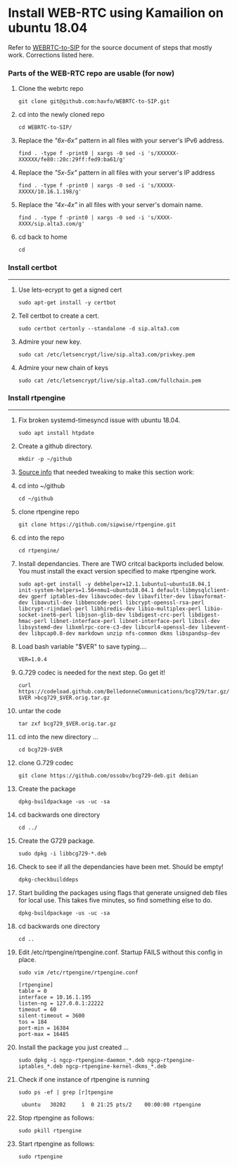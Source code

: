 # Install WEB-RTC using Kamailion on ubuntu 18.04

Refer to [WEBRTC-to-SIP](https://github.com/havfo/WEBRTC-to-SIP/blob/master/README.md) for the source document of steps that mostly work. Corrections listed here.


### Parts of the WEB-RTC repo are usable (for now)

1. Clone the webrtc repo

    `git clone git@github.com:havfo/WEBRTC-to-SIP.git`

0. cd into the newly cloned repo

    `cd WEBRTC-to-SIP/`

0. Replace the *"6x-6x"* pattern in all files with your server's IPv6 address.

    `find . -type f -print0 | xargs -0 sed -i 's/XXXXXX-XXXXXX/fe80::20c:29ff:fed9:ba61/g'`

0. Replace the *"5x-5x"* pattern in all files with your server's IP address

    `find . -type f -print0 | xargs -0 sed -i 's/XXXXX-XXXXX/10.16.1.198/g'`

0. Replace the *"4x-4x"* in all files with your server's domain name.

    `find . -type f -print0 | xargs -0 sed -i 's/XXXX-XXXX/sip.alta3.com/g'`

0. cd back to home

    `cd`

### Install certbot
------
1. Use lets-ecrypt to get a signed cert

    `sudo apt-get install -y certbot`

0. Tell certbot to create a cert.

    `sudo certbot certonly --standalone -d sip.alta3.com`

0. Admire your new key.

    `sudo cat /etc/letsencrypt/live/sip.alta3.com/privkey.pem`

0. Admire your new chain of keys

    `sudo cat /etc/letsencrypt/live/sip.alta3.com/fullchain.pem`



### Install rtpengine
-----
1. Fix broken systemd-timesyncd issue with ubuntu 18.04.

    `sudo apt install htpdate`

0. Create a github directory.

    `mkdir -p ~/github`
    
0. [Source info](https://nickvsnetworking.com/rtpengine-installation-configuration/) that needed tweaking to make this section work: 

0. cd into ~/github

    `cd ~/github`

0. clone rtpengine repo

    `git clone https://github.com/sipwise/rtpengine.git`

0. cd into the repo

    `cd rtpengine/`

0. Install dependancies. There are TWO critcal backports included below. You must install the exact version specified to make rtpengine work.

    `sudo apt-get install -y debhelper=12.1.1ubuntu1~ubuntu18.04.1  init-system-helpers=1.56+nmu1~ubuntu18.04.1 default-libmysqlclient-dev gperf iptables-dev libavcodec-dev libavfilter-dev libavformat-dev libavutil-dev libbencode-perl libcrypt-openssl-rsa-perl libcrypt-rijndael-perl libhiredis-dev libio-multiplex-perl libio-socket-inet6-perl libjson-glib-dev libdigest-crc-perl libdigest-hmac-perl libnet-interface-perl libnet-interface-perl libssl-dev libsystemd-dev libxmlrpc-core-c3-dev libcurl4-openssl-dev libevent-dev libpcap0.8-dev markdown unzip nfs-common dkms libspandsp-dev`

0. Load bash variable "$VER" to save typing....

    `VER=1.0.4`

0. G.729 codec is needed for the next step. Go get it!

    `curl https://codeload.github.com/BelledonneCommunications/bcg729/tar.gz/$VER >bcg729_$VER.orig.tar.gz`

0. untar the code

    `tar zxf bcg729_$VER.orig.tar.gz`

0. cd into the new directory ...

    `cd bcg729-$VER`

0. clone G.729 codec

    `git clone https://github.com/ossobv/bcg729-deb.git debian`

0. Create the package

    `dpkg-buildpackage -us -uc -sa`

0. cd backwards one directory

    `cd ../`

0. Create the G729 package.

    `sudo dpkg -i libbcg729-*.deb`
    
0. Check to see if all the dependancies have been met. Should be empty!

    `dpkg-checkbuilddeps`

0. Start building the packages using flags that generate unsigned deb files for local use. This takes five minutes, so find something else to do.

    `dpkg-buildpackage -us -uc -sa`  

0. cd backwards one directory

    `cd ..`

0. Edit /etc/rtpengine/rtpengine.conf. Startup FAILS without this config in place.

    `sudo vim /etc/rtpengine/rtpengine.conf`

       [rtpengine]
       table = 0
       interface = 10.16.1.195
       listen-ng = 127.0.0.1:22222
       timeout = 60
       silent-timeout = 3600
       tos = 184
       port-min = 16384
       port-max = 16485    

0. Install the package you just created ...

    `sudo dpkg -i ngcp-rtpengine-daemon_*.deb ngcp-rtpengine-iptables_*.deb ngcp-rtpengine-kernel-dkms_*.deb`

0. Check if one instance of rtpengine is running

    `sudo ps -ef | grep [r]tpengine`
    
        ubuntu   30202     1  0 21:25 pts/2    00:00:00 rtpengine   

0. Stop rtpengine as follows:

    `sudo pkill rtpengine` 

0. Start rtpengine as follows:

    `sudo rtpengine` 
